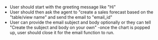 - User should start with the greeting message like "Hi"
- User should then ask the agent to "create a sales forecast based on the "table/view name" and send the email to "email_id"
- User can provide the email subject and body optionally or they can tell "Create the subject and body on your own"
-once the chart is popped up, user should close it for the email function to run.